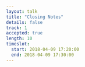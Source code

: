 ```yaml
---
layout: talk
title: "Closing Notes"
details: false
track: 1
accepted: true
length: 10
timeslot:
  start: 2018-04-09 17:20:00
  end: 2018-04-09 17:30:00
---
```


<!-- empty //-->
